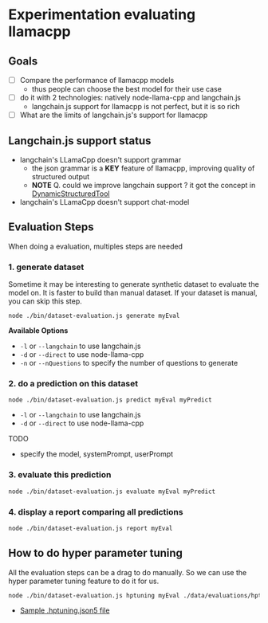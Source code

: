 # Experimentation evaluating llamacpp

## Goals
- [ ] Compare the performance of llamacpp models
  - thus people can choose the best model for their use case
- [ ] do it with 2 technologies: natively node-llama-cpp and langchain.js
  - langchain.js support for llamacpp is not perfect, but it is so rich
- [ ] What are the limits of langchain.js's support for llamacpp

## Langchain.js support status
- langchain's LLamaCpp doesn't support grammar
  - the json grammar is a **KEY** feature of llamacpp, improving quality of structured output
  - **NOTE** Q. could we improve langchain support ? it got the concept in [DynamicStructuredTool](https://js.langchain.com/docs/modules/agents/agent_types/structured_chat)
- langchain's LLamaCpp doesn't support chat-model

## Evaluation Steps

When doing a evaluation, multiples steps are needed

### 1. generate dataset
Sometime it may be interesting to generate synthetic dataset to evaluate the model on. It is faster to build than manual dataset.
If your dataset is manual, you can skip this step.

```
node ./bin/dataset-evaluation.js generate myEval
```

**Available Options**
- ```-l``` or ```--langchain``` to use langchain.js
- ```-d``` or ```--direct``` to use node-llama-cpp
- ```-n``` or ```--nQuestions``` to specify the number of questions to generate

### 2. do a prediction on this dataset

```
node ./bin/dataset-evaluation.js predict myEval myPredict
```

- ```-l``` or ```--langchain``` to use langchain.js
- ```-d``` or ```--direct``` to use node-llama-cpp

TODO
- specify the model, systemPrompt, userPrompt

### 3. evaluate this prediction

```sh
node ./bin/dataset-evaluation.js evaluate myEval myPredict
```


### 4. display a report comparing all predictions

```sh
node ./bin/dataset-evaluation.js report myEval
```

## How to do hyper parameter tuning

All the evaluation steps can be a drag to do manually. So we can use the hyper parameter tuning feature to do it for us.

```sh
node ./bin/dataset-evaluation.js hptuning myEval ./data/evaluations/hptunings/superHpTuning.hptuning.json5
```

- [Sample .hptuning.json5 file](./data/evaluations/hptunings/superHpTuning.hptuning.json5)